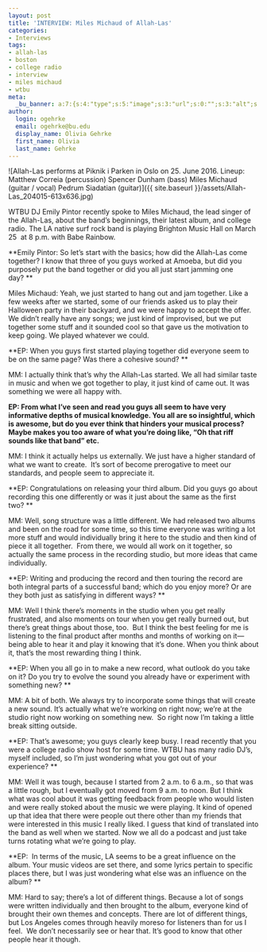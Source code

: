 ```yaml
---
layout: post
title: 'INTERVIEW: Miles Michaud of Allah-Las'
categories:
- Interviews
tags:
- allah-las
- boston
- college radio
- interview
- miles michaud
- wtbu
meta:
  _bu_banner: a:7:{s:4:"type";s:5:"image";s:3:"url";s:0:"";s:3:"alt";s:0:"";s:7:"post_id";s:0:"";s:4:"html";s:0:"";s:8:"position";s:0:"";s:7:"caption";s:0:"";}
author:
  login: ogehrke
  email: ogehrke@bu.edu
  display_name: Olivia Gehrke
  first_name: Olivia
  last_name: Gehrke
---
```

![Allah-Las performs at Piknik i Parken in Oslo on 25. June 2016. Lineup: Matthew Correia (percussion) Spencer Dunham (bass) Miles Michaud (guitar / vocal) Pedrum Siadatian (guitar)]({{ site.baseurl }}/assets/Allah-Las_204015-613x636.jpg)

WTBU DJ Emily Pintor recently spoke to Miles Michaud, the lead singer of the Allah-Las, about the band’s beginnings, their latest album, and college radio. The LA native surf rock band is playing Brighton Music Hall on March 25  at 8 p.m. with Babe Rainbow.

**Emily Pintor: So let’s start with the basics; how did the Allah-Las come together? I know that three of you guys worked at Amoeba, but did you purposely put the band together or did you all just start jamming one day? **

Miles Michaud: Yeah, we just started to hang out and jam together. Like a few weeks after we started, some of our friends asked us to play their Halloween party in their backyard, and we were happy to accept the offer. We didn’t really have any songs; we just kind of improvised, but we put together some stuff and it sounded cool so that gave us the motivation to keep going. We played whatever we could.

**EP: When you guys first started playing together did everyone seem to be on the same page? Was there a cohesive sound? **

MM: I actually think that’s why the Allah-Las started. We all had similar taste in music and when we got together to play, it just kind of came out. It was something we were all happy with.

**EP: From what I’ve seen and read you guys all seem to have very informative depths of musical knowledge. You all are so insightful, which is awesome, but do you ever think that hinders your musical process? Maybe makes you too aware of what you’re doing like, “Oh that riff sounds like that band” etc.**

MM: I think it actually helps us externally. We just have a higher standard of what we want to create.  It’s sort of become prerogative to meet our standards, and people seem to appreciate it.

**EP: Congratulations on releasing your third album. Did you guys go about recording this one differently or was it just about the same as the first two? **

MM: Well, song structure was a little different. We had released two albums and been on the road for some time, so this time everyone was writing a lot more stuff and would individually bring it here to the studio and then kind of piece it all together.  From there, we would all work on it together, so actually the same process in the recording studio, but more ideas that came individually.

**EP: Writing and producing the record and then touring the record are both integral parts of a successful band; which do you enjoy more? Or are they both just as satisfying in different ways? **

MM: Well I think there’s moments in the studio when you get really frustrated, and also moments on tour when you get really burned out, but there’s great things about those, too.  But I think the best feeling for me is listening to the final product after months and months of working on it—being able to hear it and play it knowing that it’s done. When you think about it, that’s the most rewarding thing I think.

**EP: When you all go in to make a new record, what outlook do you take on it? Do you try to evolve the sound you already have or experiment with something new? **

MM: A bit of both. We always try to incorporate some things that will create a new sound. It’s actually what we’re working on right now; we’re at the studio right now working on something new.  So right now I’m taking a little break sitting outside.

**EP: That’s awesome; you guys clearly keep busy. I read recently that you were a college radio show host for some time. WTBU has many radio DJ’s, myself included, so I’m just wondering what you got out of your experience? **

MM: Well it was tough, because I started from 2 a.m. to 6 a.m., so that was a little rough, but I eventually got moved from 9 a.m. to noon. But I think what was cool about it was getting feedback from people who would listen and were really stoked about the music we were playing. It kind of opened up that idea that there were people out there other than my friends that were interested in this music I really liked. I guess that kind of translated into the band as well when we started. Now we all do a podcast and just take turns rotating what we’re going to play.

**EP:  In terms of the music, LA seems to be a great influence on the album. Your music videos are set there, and some lyrics pertain to specific places there, but I was just wondering what else was an influence on the album? **

MM: Hard to say; there’s a lot of different things. Because a lot of songs were written individually and then brought to the album, everyone kind of brought their own themes and concepts. There are lot of different things, but Los Angeles comes through heavily moreso for listeners than for us I feel.  We don’t necessarily see or hear that. It’s good to know that other people hear it though.